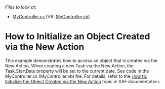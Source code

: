 <!-- default file list -->
*Files to look at*:

* [MyController.cs](./CS/HowToInitializeObjectCreatedViaNewAction.Module/MyController.cs) (VB: [MyController.vb](./VB/HowToInitializeObjectCreatedViaNewAction.Module/MyController.vb))
<!-- default file list end -->
# How to Initialize an Object Created via the New Action


<p>This example demonstrates how to access an object that is created via the New Action. When creating a new Task via the New Action, the Task.StartDate property will be set to the current date. See code in the MyController.cs (MyController.vb) file. For details, refer to the <a href="http://documentation.devexpress.com/#Xaf/CustomDocument2912">How to: Initialize the Object Created via the New Action</a> topic in XAF documentation.</p>

<br/>


